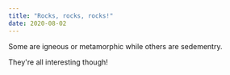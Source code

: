 ```yaml
---
title: "Rocks, rocks, rocks!"
date: 2020-08-02
---
```


Some are igneous or metamorphic while others are sedementry.

They're all interesting though!
